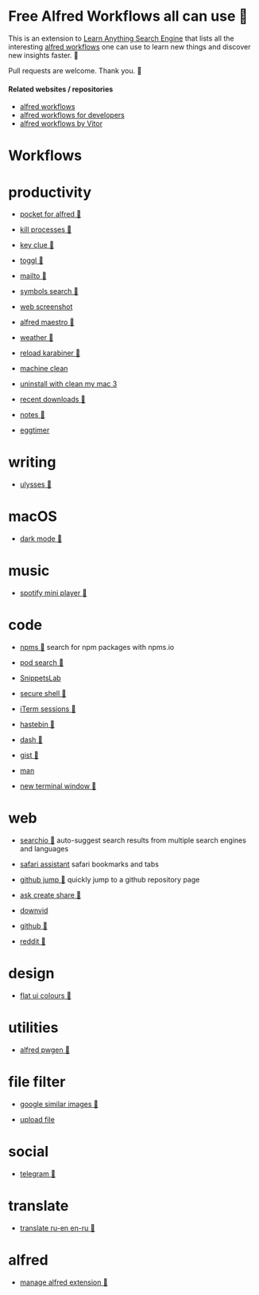 # Free Alfred Workflows all can use 🎩

This is an extension to [Learn Anything Search Engine](https://learn-anything.xyz/) that lists all the interesting [alfred workflows](https://www.alfredapp.com/workflows/) one can use to learn new things and discover new insights faster. 🔭

Pull requests are welcome. Thank you. 💙


#### Related websites / repositories 

- [alfred workflows](https://github.com/zenorocha/alfred-workflows)
- [alfred workflows for developers](https://github.com/willfarrell/alfred-workflows)
- [alfred workflows by Vitor](https://github.com/vitorgalvao/alfred-workflows)

# Workflows

# productivity


- [pocket for alfred 🐙](https://github.com/fniephaus/alfred-pocket)

- [kill processes 🐙](https://github.com/ngreenstein/alfred-process-killer)

- [key clue 🐙](https://github.com/zhaocai/alfred2-keylue-workflow)

- [toggl 🐙](https://github.com/jason0x43/alfred-toggl)

- [mailto 🐙](https://github.com/deanishe/alfred-mailto)

- [symbols search 🐙](https://github.com/bevesce/unicode-symbols-search)

- [web screenshot](https://www.alfredforum.com/topic/8385-webscreenshot-%E2%80%94-take-screenshots-directly-to-the-web/)

- [alfred maestro 🐙](https://github.com/iansinnott/alfred-maestro)

- [weather 🐙](https://github.com/jason0x43/alfred-weather)

- [reload karabiner 🐙](https://github.com/nikitavoloboev/alfred-karabiner)

- [machine clean](http://www.packal.org/workflow/machineclean)

- [uninstall with clean my mac 3](http://www.packal.org/workflow/uninstall-cleanmymac-3)

- [recent downloads 🐙](https://github.com/ddjfreedom/recent-downloads-alfred-v2)

- [notes 🐙](https://github.com/surrealroad/alfred-notes)

- [eggtimer](http://www.packal.org/workflow/eggtimer-2)


# writing


- [ulysses 🐙](https://github.com/robwalton/alfred-ulysses-workflow)


# macOS


- [dark mode 🐙](https://github.com/sindresorhus/alfred-dark-mode)


# music


- [spotify mini player 🐙](https://github.com/vdesabou/alfred-spotify-mini-player)


# code


- [npms 🐙](https://github.com/sindresorhus/alfred-npms)
  search for npm packages with npms.io

- [pod search 🐙](https://github.com/BenchR267/Pod-Search-Alfred)

- [SnippetsLab](https://www.renfei.org/snippets-lab/manual/mac/tips-and-tricks/alfred-integration.html)

- [secure shell 🐙](https://github.com/deanishe/alfred-ssh)

- [iTerm sessions 🐙](https://github.com/madvas/alfred-iterm-sessions)

- [hastebin 🐙](https://github.com/jvandyke/alfred-hastebin)

- [dash 🐙](https://github.com/Kapeli/Dash-Alfred-Workflow)

- [gist 🐙](https://github.com/danielecook/gist-alfred)

- [man](https://www.alfredforum.com/topic/1071-unix-man-page-workflow/)

- [new terminal window 🐙](https://github.com/miromannino/alfred-new-terminal-window)


# web


- [searchio 🐙](https://github.com/deanishe/alfred-searchio)
  auto-suggest search results from multiple search engines and languages

- [safari assistant](https://git.deanishe.net/deanishe/alfred-safari-assistant)
  safari bookmarks and tabs

- [github jump 🐙](https://github.com/lox/alfred-github-jump)
  quickly jump to a github repository page

- [ask create share 🐙](https://github.com/nikitavoloboev/alfred-ask-create-share)

- [downvid](http://www.packal.org/workflow/downvid)

- [github 🐙](https://github.com/gharlan/alfred-github-workflow)

- [reddit 🐙](https://github.com/deanishe/alfred-reddit)


# design


- [flat ui colours 🐙](https://github.com/mi-ca/alfredapp_flatuicolors_workflow)


# utilities


- [alfred pwgen 🐙](https://github.com/deanishe/alfred-pwgen)


# file filter


- [google similar images 🐙](https://github.com/deanishe/alfred-similar-image-search)

- [upload file](http://www.packal.org/workflow/uploadfile)


# social


- [telegram 🐙](https://github.com/Jamesits/alfred-workflow-telegram)


# translate


- [translate ru-en en-ru 🐙](https://github.com/podgorniy/alfred-translate)


# alfred


- [manage alfred extension 🐙](https://github.com/jmjeong/alfred-extension)

